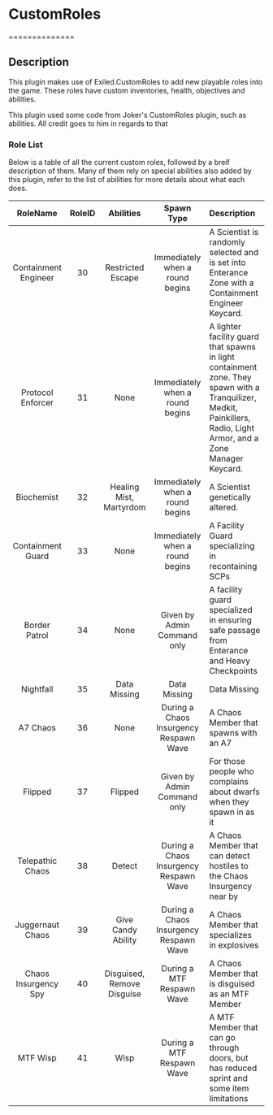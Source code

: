 # CustomRoles
==============
## Description
This plugin makes use of Exiled.CustomRoles to add new playable roles into the game. These roles have custom inventories, health, objectives and abilities.

This plugin used some code from Joker's CustomRoles plugin, such as abilities. All credit goes to him in regards to that

### Role List
Below is a table of all the current custom roles, followed by a breif description of them. Many of them rely on special abilities also added by this plugin, refer to the list of abilities for more details about what each does.

RoleName | RoleID | Abilities | Spawn Type | Description
:---: | :---: | :---: | :---: | :------
Containment Engineer | 30 | Restricted Escape | Immediately when a round begins | A Scientist is randomly selected and is set into Enterance Zone with a Containment Engineer Keycard.
Protocol Enforcer | 31 | None | Immediately when a round begins | A lighter facility guard that spawns in light containment zone. They spawn with a Tranquilizer, Medkit, Painkillers, Radio, Light Armor, and a Zone Manager Keycard.
Biochemist| 32 | Healing Mist, Martyrdom | Immediately when a round begins | A Scientist genetically altered.
Containment Guard | 33 | None | Immediately when a round begins | A Facility Guard specializing in recontaining SCPs
Border Patrol | 34 | None | Given by Admin Command only | A facility guard specialized in ensuring safe passage from Enterance and Heavy Checkpoints
Nightfall | 35 | Data Missing | Data Missing | Data Missing
A7 Chaos | 36 | None | During a Chaos Insurgency Respawn Wave | A Chaos Member that spawns with an A7
Flipped | 37 | Flipped | Given by Admin Command only | For those people who complains about dwarfs when they spawn in as it
Telepathic Chaos | 38 | Detect | During a Chaos Insurgency Respawn Wave | A Chaos Member that can detect hostiles to the Chaos Insurgency near by
Juggernaut Chaos | 39 | Give Candy Ability | During a Chaos Insurgency Respawn Wave | A Chaos Member that specializes in explosives
Chaos Insurgency Spy | 40 | Disguised, Remove Disguise | During a MTF Respawn Wave | A Chaos Member that is disguised as an MTF Member
MTF Wisp | 41 | Wisp | During a MTF Respawn Wave | A MTF Member that can go through doors, but has reduced sprint and some item limitations
